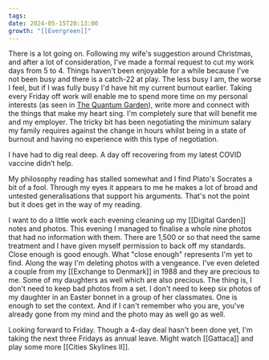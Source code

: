 ```yaml
---
tags: 
date: 2024-05-15T20:13:00
growth: "[[Evergreen]]"
---
```

There is a lot going on. Following my wife's suggestion around Christmas, and after a lot of consideration, I've made a formal request to cut my work days from 5 to 4. Things haven't been enjoyable for a while because I've not been busy and there is a catch-22 at play. The less busy I am, the worse I feel, but if I was fully busy I'd have hit my current burnout earlier. Taking every Friday off work will enable me to spend more time on my personal interests (as seen in [The Quantum Garden](https://quantumgardener.info)), write more and connect with the things that make my heart sing. I'm completely sure that will benefit me and my employer. The tricky bit has been negotiating the minimum salary my family requires against the change in hours whilst being in a state of burnout and having no experience with this type of negotiation.

I have had to dig real deep. A day off recovering from my latest COVID vaccine didn’t help. 

My philosophy reading has stalled somewhat and I find Plato's Socrates a bit of a fool. Through my eyes it appears to me he makes a lot of broad and untested generalisations that support his arguments. That's not the point but it does get in the way of my reading.

I want to do a little work each evening cleaning up my [[Digital Garden]] notes and photos. This evening I managed to finalise a whole nine photos that had no information with them. There are 1,500 or so that need the same treatment and I have given myself permission to back off my standards. Close enough is good enough. What "close enough" represents I'm yet to find. Along the way I'm deleting photos with a vengeance. I've even deleted a couple from my [[Exchange to Denmark]] in 1988 and they are precious to me. Some of my daughters as well which are also precious. The thing is, I don't need to keep bad photos from a set. I don't need to keep six photos of my daughter in an Easter bonnet in a group of her classmates. One is enough to set the context. And if I can't remember who you are, you've already gone from my mind and the photo may as well go as well.

Looking forward to Friday. Though a 4-day deal hasn't been done yet, I'm taking the next three Fridays as annual leave. Might watch [[Gattaca]] and play some more [[Cities Skylines II]].